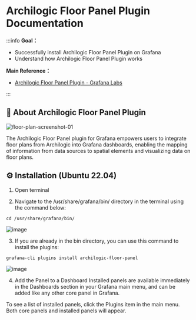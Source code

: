 # Archilogic Floor Panel Plugin Documentation


:::info
**Goal：**
* Successfully install Archilogic Floor Panel Plugin on Grafana
* Understand how Archilogic Floor Panel Plugin works

**Main Reference：**

* [Archilogic Floor Panel Plugin - Grafana Labs](https://grafana.com/grafana/plugins/archilogic-floor-panel/?tab=relatedcontent)

:::

## :rocket: About Archilogic Floor Panel Plugin

![floor-plan-screenshot-01](https://github.com/NTUST-BMW-Lab/internship/assets/87703952/3542e3c8-2798-49db-a712-ba3433293db9)

The Archilogic Floor Panel plugin for Grafana empowers users to integrate floor plans from Archilogic into Grafana dashboards, enabling the mapping of information from data sources to spatial elements and visualizing data on floor plans.

## :gear: Installation (Ubuntu 22.04)
1. Open terminal

2. Navigate to the /usr/share/grafana/bin/ directory in the terminal using the command below:
```
cd /usr/share/grafana/bin/
```
![image](https://github.com/NTUST-BMW-Lab/internship/assets/87703952/7a64c03f-83fc-401a-b71b-1155e2406bc8)

3. If you are already in the bin directory, you can use this command to install the plugins:
```
grafana-cli plugins install archilogic-floor-panel
```
![image](https://github.com/NTUST-BMW-Lab/internship/assets/87703952/d27b19a3-4a68-4ddc-b832-37bf69bcf99c)

4. Add the Panel to a Dashboard
Installed panels are available immediately in the Dashboards section in your Grafana main menu, and can be added like any other core panel in Grafana.

To see a list of installed panels, click the Plugins item in the main menu. Both core panels and installed panels will appear.
